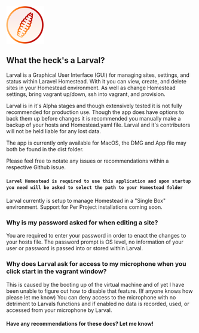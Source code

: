 <img src="/icons/larva.png" width="100px" alt="Larval Logo">

## What the heck's a Larval?

Larval is a Graphical User Interface (GUI) for managing sites, settings, and status within Laravel Homestead. With it you can view, create, and delete sites in your Homestead environment. As well as change Homestead settings, bring vagrant up/down, ssh into vagrant, and provision.

Larval is in it's Alpha stages and though extensively tested it is not fully recommended for production use. Though the app does have options to back them up before changes it is recommended you manually make a backup of your hosts and Homestead.yaml file. Larval and it's contributors will not be held liable for any lost data.

The app is currently only available for MacOS, the DMG and App file may both be found in the dist folder.

Please feel free to notate any issues or recommendations within a respective Github issue.

#### `Larvel Homestead is required to use this application and upon startup you need will be asked to select the path to your Homestead folder`

Larval currently is setup to manage Homestead in a "Single Box" environment. Support for Per Project installations coming soon.

### Why is my password asked for when editing a site?
You are required to enter your password in order to enact the changes to your hosts file. The password prompt is OS level, no information of your user or password is passed into or stored within Larval.

### Why does Larval ask for access to my microphone when you click start in the vagrant window?
This is caused by the booting up of the virtual machine and of yet I have been unable to figure out how to disable that feature. (If anyone knows how please let me know) You can deny access to the microphone with no detriment to Larvals functions and if enabled no data is recorded, used, or accessed from your microphone by Larval.

#### Have any recommendations for these docs? Let me know!
